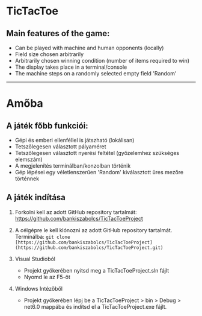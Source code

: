 # TicTacToe
## Main features of the game:
- Can be played with machine and human opponents (locally)
- Field size chosen arbitrarily
- Arbitrarily chosen winning condition (number of items required to win)
- The display takes place in a terminal/console
- The machine steps on a randomly selected empty field 'Random'

***

# Amőba
## A játék főbb funkciói:
- Gépi és emberi ellenféllel is játszható (lokálisan)
- Tetszőlegesen választott pályaméret
- Tetszőlegesen választott nyerési feltétel (győzelemhez szükséges elemszám)
- A megjelenítés terminálban/konzolban történik
- Gép lépései egy véletlenszerűen 'Random' kiválasztott üres mezőre történnek

## A játék indítása
1. Forkolni kell az adott GitHub repository tartalmát:
https://github.com/bankiszabolcs/TicTacToeProject

2.  A célgépre le kell klónozni az adott GitHub repository tartalmát.
    Terminálba:
    `git clone [https://github.com/bankiszabolcs/TicTacToeProject](https://github.com/bankiszabolcs/TicTacToeProject.git)`

3. Visual Studioból
   - Projekt gyökerében nyitsd meg a TicTacToeProject.sln fájlt
   - Nyomd le az F5-öt

3. Windows Intézőből
    - Projekt gyökerében lépj be a TicTacToeProject > bin > Debug > net6.0 mappába és indítsd el a TicTacToeProject.exe fájlt.

